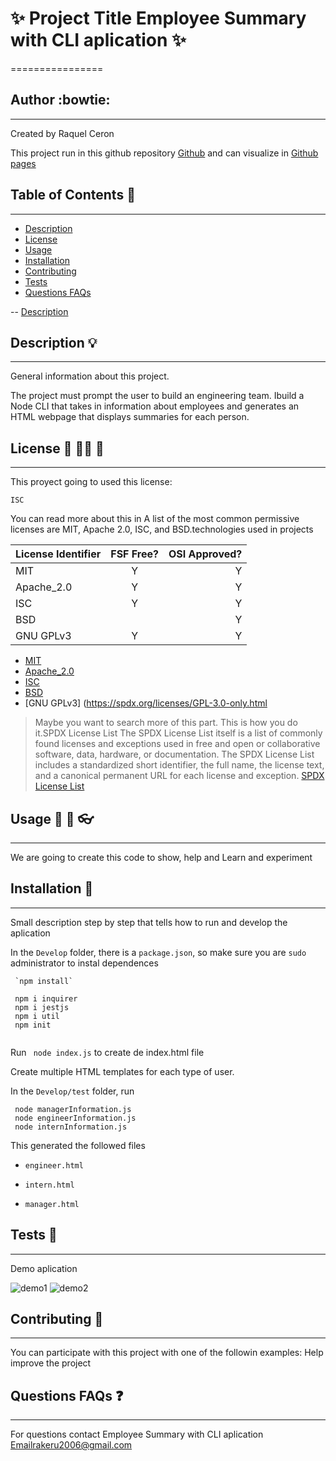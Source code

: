 
# :sparkles: Project Title  Employee Summary with CLI aplication  :sparkles:
================
## Author :bowtie:
***

Created by Raquel Ceron

This project  run in this github repository [Github](https://github.com/rakeru2006/10EmployeeSummary)
and can visualize in [Github pages](https://rakeru2006.github.io/10EmployeeSummary/)


## Table of Contents :pushpin:
*** 
  - [Description](#description)
  - [License](#license)
  - [Usage](#usage)
  - [Installation](#installation)
  - [Contributing](#contributing)
  - [Tests](#tests)
  - [Questions FAQs](#questions-faqs)

 -- [Description](#contents)


## Description  :bulb:
  ***
  General information about this project.

  The project must prompt the user to build an engineering team. Ibuild a Node CLI that takes in information about employees and generates an HTML webpage that displays summaries for each person.
  
## License :cop: :guardsman: :key:
  ***
  This proyect going to used this license:
  ~~~
  ISC
  ~~~

  You can read more about this in
  A list of the most common permissive licenses are MIT, Apache 2.0, ISC, and BSD.technologies used in projects
  
  | License Identifier| FSF Free? | OSI Approved? |
  |:--------------|:-------------:|--------------:|
  | MIT| Y | Y|
  | Apache_2.0 | Y | Y|
  | ISC | Y | Y |
  | BSD |  | Y |
  | GNU GPLv3 | Y | Y |
 
  
  * [MIT](https://spdx.org/licenses/MIT.html)
  * [Apache_2.0 ](https://spdx.org/licenses/Apache-2.0.html)
  * [ISC](https://spdx.org/licenses/ISC.html)
  * [BSD](https://spdx.org/licenses/BSD-1-Clause.html)
  * [GNU GPLv3] (https://spdx.org/licenses/GPL-3.0-only.html
  
  > Maybe you want to search more of this part.
  > This is how you do it.SPDX License List
  > The SPDX License List itself is a list of commonly found licenses and
  > exceptions used in free and open or collaborative software, data, hardware,
  > or documentation. The SPDX License List includes a standardized short identifier,
  > the full name, the license text, and a canonical
  > permanent URL for each license and exception.
  > [SPDX License List](https://spdx.org/licenses/)
    
    
## Usage :speech_balloon:  :hammer: :eyeglasses: 
  ***
We are going to create this code to show, help and Learn and experiment

## Installation :feet:
***

Small description step by step that tells how to run and develop the aplication 

In the `Develop` folder, there is a `package.json`, so make sure you are `sudo` administrator to instal dependences 

```
 `npm install`
 
 npm i inquirer
 npm i jestjs
 npm i util
 npm init 
 
```

Run ` node index.js` to create de index.html file 

Create multiple HTML templates for each type of user. 

In the `Develop/test` folder, run
```
 node managerInformation.js
 node engineerInformation.js
 node internInformation.js

```
This generated the followed files 

  * `engineer.html`
  
  * `intern.html`
  
  * `manager.html`


## Tests :eyes: 
***

Demo aplication



![demo1](https://pbs.twimg.com/profile_images/1053055123193122816/managerinf.jpg)
![demo2](https://pbs.twimg.com/profile_images/1053055123193122816/information.jpg)

## Contributing  :man_with_gua_pi_mao:
***
You can participate with this project with one of the followin examples: 
 Help improve the project


## Questions FAQs :question:
***

For questions contact Employee Summary with CLI aplication
Emailrakeru2006@gmail.com



 
    
